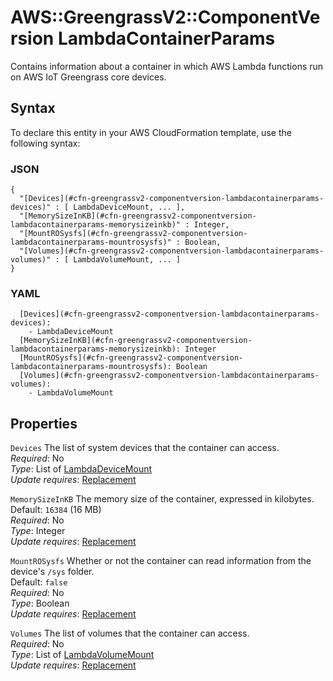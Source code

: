 # AWS::GreengrassV2::ComponentVersion LambdaContainerParams<a name="aws-properties-greengrassv2-componentversion-lambdacontainerparams"></a>

Contains information about a container in which AWS Lambda functions run on AWS IoT Greengrass core devices\.

## Syntax<a name="aws-properties-greengrassv2-componentversion-lambdacontainerparams-syntax"></a>

To declare this entity in your AWS CloudFormation template, use the following syntax:

### JSON<a name="aws-properties-greengrassv2-componentversion-lambdacontainerparams-syntax.json"></a>

```
{
  "[Devices](#cfn-greengrassv2-componentversion-lambdacontainerparams-devices)" : [ LambdaDeviceMount, ... ],
  "[MemorySizeInKB](#cfn-greengrassv2-componentversion-lambdacontainerparams-memorysizeinkb)" : Integer,
  "[MountROSysfs](#cfn-greengrassv2-componentversion-lambdacontainerparams-mountrosysfs)" : Boolean,
  "[Volumes](#cfn-greengrassv2-componentversion-lambdacontainerparams-volumes)" : [ LambdaVolumeMount, ... ]
}
```

### YAML<a name="aws-properties-greengrassv2-componentversion-lambdacontainerparams-syntax.yaml"></a>

```
  [Devices](#cfn-greengrassv2-componentversion-lambdacontainerparams-devices): 
    - LambdaDeviceMount
  [MemorySizeInKB](#cfn-greengrassv2-componentversion-lambdacontainerparams-memorysizeinkb): Integer
  [MountROSysfs](#cfn-greengrassv2-componentversion-lambdacontainerparams-mountrosysfs): Boolean
  [Volumes](#cfn-greengrassv2-componentversion-lambdacontainerparams-volumes): 
    - LambdaVolumeMount
```

## Properties<a name="aws-properties-greengrassv2-componentversion-lambdacontainerparams-properties"></a>

`Devices`  <a name="cfn-greengrassv2-componentversion-lambdacontainerparams-devices"></a>
The list of system devices that the container can access\.  
*Required*: No  
*Type*: List of [LambdaDeviceMount](aws-properties-greengrassv2-componentversion-lambdadevicemount.md)  
*Update requires*: [Replacement](https://docs.aws.amazon.com/AWSCloudFormation/latest/UserGuide/using-cfn-updating-stacks-update-behaviors.html#update-replacement)

`MemorySizeInKB`  <a name="cfn-greengrassv2-componentversion-lambdacontainerparams-memorysizeinkb"></a>
The memory size of the container, expressed in kilobytes\.  
Default: `16384` \(16 MB\)  
*Required*: No  
*Type*: Integer  
*Update requires*: [Replacement](https://docs.aws.amazon.com/AWSCloudFormation/latest/UserGuide/using-cfn-updating-stacks-update-behaviors.html#update-replacement)

`MountROSysfs`  <a name="cfn-greengrassv2-componentversion-lambdacontainerparams-mountrosysfs"></a>
Whether or not the container can read information from the device's `/sys` folder\.  
Default: `false`  
*Required*: No  
*Type*: Boolean  
*Update requires*: [Replacement](https://docs.aws.amazon.com/AWSCloudFormation/latest/UserGuide/using-cfn-updating-stacks-update-behaviors.html#update-replacement)

`Volumes`  <a name="cfn-greengrassv2-componentversion-lambdacontainerparams-volumes"></a>
The list of volumes that the container can access\.  
*Required*: No  
*Type*: List of [LambdaVolumeMount](aws-properties-greengrassv2-componentversion-lambdavolumemount.md)  
*Update requires*: [Replacement](https://docs.aws.amazon.com/AWSCloudFormation/latest/UserGuide/using-cfn-updating-stacks-update-behaviors.html#update-replacement)